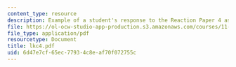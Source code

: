 ```yaml
---
content_type: resource
description: Example of a student's response to the Reaction Paper 4 assignment.
file: https://ol-ocw-studio-app-production.s3.amazonaws.com/courses/11-368-environmental-justice-fall-2004/6d47e7cf65ec77934c8eaf70f072755c_lkc4.pdf
file_type: application/pdf
resourcetype: Document
title: lkc4.pdf
uid: 6d47e7cf-65ec-7793-4c8e-af70f072755c
---
```

